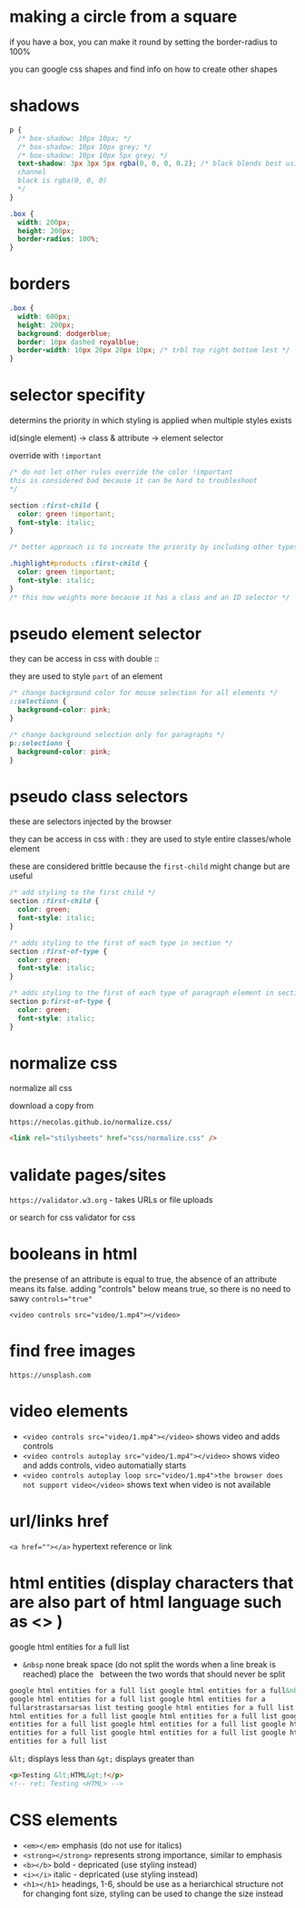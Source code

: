 # making a circle from a square

if you have a box, you can make it round by setting the border-radius to 100%

you can google css shapes and find info on how to create other shapes

# shadows

```css
p {
  /* box-shadow: 10px 10px; */
  /* box-shadow: 10px 10px grey; */
  /* box-shadow: 10px 10px 5px grey; */
  text-shadow: 3px 3px 5px rgba(0, 0, 0, 0.2); /* black blends best using alpha
  channel
  black is rgba(0, 0, 0)
  */
}
```

```css
.box {
  width: 200px;
  height: 200px;
  border-radius: 100%;
}
```

# borders

```css
.box {
  width: 600px;
  height: 200px;
  background: dodgerblue;
  border: 10px dashed royalblue;
  border-width: 10px 20px 20px 10px; /* trbl top right bottom lest */
}
```

# selector specifity

determins the priority in which styling is applied when
multiple styles exists

id(single element) -> class & attribute -> element selector

override with `!important`

```css
/* do not let other rules override the color !important 
this is considered bad because it can be hard to troubleshoot
*/

section :first-child {
  color: green !important;
  font-style: italic;
}

/* better approach is to increate the priority by including other types */

.highlight#products :first-child {
  color: green !important;
  font-style: italic;
}
/* this now weights more because it has a class and an ID selector */
```

# pseudo element selector

they can be access in css with double ::

they are used to style `part` of an element

```css
/* change background color for mouse selection for all elements */
::selectionn {
  background-color: pink;
}

/* change background selection only for paragraphs */
p::selectionn {
  background-color: pink;
}
```

# pseudo class selectors

these are selectors injected by the browser

they can be access in css with :
they are used to style entire classes/whole element

these are considered brittle because the `first-child` might change but are useful

```css
/* add styling to the first child */
section :first-child {
  color: green;
  font-style: italic;
}

/* adds styling to the first of each type in section */
section :first-of-type {
  color: green;
  font-style: italic;
}

/* adds styling to the first of each type of paragraph element in section */
section p:first-of-type {
  color: green;
  font-style: italic;
}
```

# normalize css

normalize all css

download a copy from

`https://necolas.github.io/normalize.css/`

```html
<link rel="stilysheets" href="css/normalize.css" />
```

# validate pages/sites

`https://validator.w3.org` - takes URLs or file uploads

or search for css validator for css

# booleans in html

the presense of an attribute is equal to true, the absence
of an attribute means its false. adding "controls" below means
true, so there is no need to sawy `controls="true"`

`<video controls src="video/1.mp4"></video>`

# find free images

`https://unsplash.com`

# video elements

- `<video controls src="video/1.mp4"></video>` shows video and adds controls
- `<video controls autoplay src="video/1.mp4"></video>` shows video and adds controls, video automatially starts
- `<video controls autoplay loop src="video/1.mp4">the browser does not support video</video>` shows text when video is not available

# url/links href

`<a href=""></a>` hypertext reference or link

# html entities (display characters that are also part of html language such as <> )

google html entities for a full list

- `&nbsp` none break space (do not split the words when a line break is reached)
  place the &nbsp; between the two words that should never be split

```html
google html entities for a full list google html entities for a full&nbsp;list
google html entities for a full list google html entities for a
fullarstrastarsarsas list testing google html entities for a full list google
html entities for a full list google html entities for a full list google html
entities for a full list google html entities for a full list google html
entities for a full list google html entities for a full list google html
entities for a full list
```

`&lt;` displays less than
`&gt;` displays greater than

```html
<p>Testing &lt;HTML&gt;!</p>
<!-- ret: Testing <HTML> -->
```

# CSS elements

- `<em></em>` emphasis (do not use for italics)
- `<strong></strong>` represents strong importance, similar to emphasis
- `<b></b>` bold - depricated (use styling instead)
- `<i></i>` italic - depricated (use styling instead)
- `<h1></h1>` headings, 1-6, should be use as a heriarchical structure not for
  changing font size, styling can be used to change the size instead

